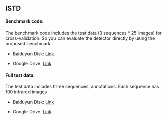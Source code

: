 ## ISTD

#### Benchmark code:

The benchmark code includes the test data (3 sequences * 25 images) for cross-validation. So you can evaluate the detector directly by using the proposed benchmark.
- Baiduyun Disk:  [Link](url)

- Google Drive: [Link](url)

#### Full test data:

The test data includes three sequences, annotations. Each sequence has 100 infrared images
- Baiduyun Disk:  [Link](url)

- Google Drive: [Link](url)


